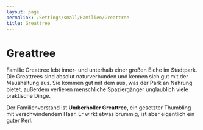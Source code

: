 ```yaml
---
layout: page
permalink: /Settings/small/Familien/Greattree
title: Greattree
---
```


# Greattree

Familie Greattree lebt inner- und unterhalb einer großen Eiche im Stadtpark. Die Greattrees sind absolut naturverbunden und kennen sich gut mit der Maushaltung aus. Sie kommen gut mit dem aus, was der Park an Nahrung bietet, außerdem verlieren menschliche Spaziergänger unglaublich viele praktische Dinge.

Der Familienvorstand ist **Umberholler Greattree**, ein gesetzter Thumbling mit verschwindendem Haar. Er wirkt etwas brummig, ist aber eigentlich ein guter Kerl.
